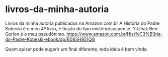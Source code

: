 # livros-da-minha-autoria
Livros da minha autoria publicados na Amazon.com.br
A História do Padre Kobeski é o meu 4º livro, é ficção do tipo mistério/suspense. Yitzhak Ben-Gurion é o meu pseudônimo.
https://www.amazon.com.br/Hist%C3%B3ria-do-Padre-Kobeski-ebook/dp/B083H951QG

Quem quiser pode sugerir um final diferente, toda ideia é bem vinda.

